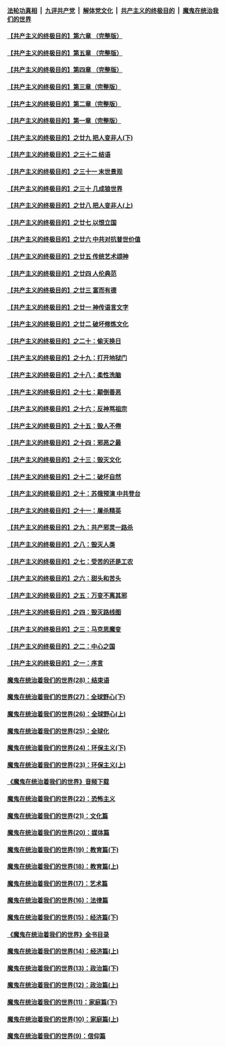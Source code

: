 ####  [法轮功真相](../../../../basic/blob/master/README.md?t=04021330) &nbsp;|&nbsp; [九评共产党](../../../../9ping.md/blob/master/README.md?t=04021330) &nbsp;|&nbsp; [解体党文化](../../../../jtdwh.md/blob/master/README.md?t=04021330)  &nbsp;|&nbsp; [共产主义的终极目的](../../../../gczydzjmd.md/blob/master/README.md?t=04021330) &nbsp;|&nbsp; [魔鬼在统治我们的世界](../../../../mgztzwmdsj.md/blob/master/README.md?t=04021330) 

#### [【共产主义的终极目的】第六章 （完整版）](../pages/nsc422/n11428913.md?t=04021330) 

#### [【共产主义的终极目的】第五章 （完整版）](../pages/nsc422/n11428912.md?t=04021330) 

#### [【共产主义的终极目的】第四章 （完整版）](../pages/nsc422/n11428907.md?t=04021330) 

#### [【共产主义的终极目的】第三章（完整版）](../pages/nsc422/n11428848.md?t=04021330) 

#### [【共产主义的终极目的】第二章（完整版）](../pages/nsc422/n11428831.md?t=04021330) 

#### [【共产主义的终极目的】第一章（完整版）](../pages/nsc422/n11417651.md?t=04021330) 

#### [【共产主义的终极目的】之廿九 把人变非人(下)](../pages/nsc422/n11344140.md?t=04021330) 

#### [【共产主义的终极目的】之三十二 结语](../pages/nsc422/n11360535.md?t=04021330) 

#### [【共产主义的终极目的】之三十一 末世景观](../pages/nsc422/n11351129.md?t=04021330) 

#### [【共产主义的终极目的】之三十 几成狼世界](../pages/nsc422/n11348280.md?t=04021330) 

#### [【共产主义的终极目的】之廿八 把人变非人(上)](../pages/nsc422/n11340492.md?t=04021330) 

#### [【共产主义的终极目的】之廿七 以恨立国](../pages/nsc422/n11336944.md?t=04021330) 

#### [【共产主义的终极目的】之廿六 中共对抗普世价值](../pages/nsc422/n11324785.md?t=04021330) 

#### [【共产主义的终极目的】之廿五 传统艺术颂神](../pages/nsc422/n11296396.md?t=04021330) 

#### [【共产主义的终极目的】之廿四 人伦典范](../pages/nsc422/n11296397.md?t=04021330) 

#### [【共产主义的终极目的】之廿三 富而有德](../pages/nsc422/n11283598.md?t=04021330) 

#### [【共产主义的终极目的】之廿一 神传语言文字](../pages/nsc422/n11263265.md?t=04021330) 

#### [【共产主义的终极目的】之廿二 破坏修炼文化](../pages/nsc422/n11245728.md?t=04021330) 

#### [【共产主义的终极目的】之二十：偷天换日](../pages/nsc422/n11238846.md?t=04021330) 

#### [【共产主义的终极目的】之十九：打开地狱门](../pages/nsc422/n11206376.md?t=04021330) 

#### [【共产主义的终极目的】之十八：柔性洗脑](../pages/nsc422/n11199994.md?t=04021330) 

#### [【共产主义的终极目的】之十七：颠倒善恶](../pages/nsc422/n11179782.md?t=04021330) 

#### [【共产主义的终极目的】之十六：反神骂祖宗](../pages/nsc422/n11166798.md?t=04021330) 

#### [【共产主义的终极目的】之十五：毁人不倦](../pages/nsc422/n11166792.md?t=04021330) 

#### [【共产主义的终极目的】之十四：邪恶之最](../pages/nsc422/n11150249.md?t=04021330) 

#### [【共产主义的终极目的】之十三：毁灭文化](../pages/nsc422/n11135227.md?t=04021330) 

#### [【共产主义的终极目的】之十二：破坏自然](../pages/nsc422/n11135214.md?t=04021330) 

#### [【共产主义的终极目的】之十：苏俄预演 中共登台](../pages/nsc422/n11118424.md?t=04021330) 

#### [【共产主义的终极目的】之十一：屠杀精英](../pages/nsc422/n11118442.md?t=04021330) 

#### [【共产主义的终极目的】之九：共产邪灵一路杀](../pages/nsc422/n11114139.md?t=04021330) 

#### [【共产主义的终极目的】之八：毁灭人类](../pages/nsc422/n11108503.md?t=04021330) 

#### [【共产主义的终极目的】之七：受苦的还是工农](../pages/nsc422/n11101809.md?t=04021330) 

#### [【共产主义的终极目的】之六：甜头和苦头](../pages/nsc422/n11096971.md?t=04021330) 

#### [【共产主义的终极目的】之五：万变不离其邪](../pages/nsc422/n11091285.md?t=04021330) 

#### [【共产主义的终极目的】之四：毁灭路线图](../pages/nsc422/n11086284.md?t=04021330) 

#### [【共产主义的终极目的】之三：马克思魔变](../pages/nsc422/n11061941.md?t=04021330) 

#### [【共产主义的终极目的】之二：中心之国](../pages/nsc422/n11047728.md?t=04021330) 

#### [【共产主义的终极目的】之一：序言](../pages/nsc422/n11086077.md?t=04021330) 

#### [魔鬼在统治着我们的世界(28)：结束语](../pages/nsc422/n10936246.md?t=04021330) 

#### [魔鬼在统治着我们的世界(27)：全球野心(下)](../pages/nsc422/n10928319.md?t=04021330) 

#### [魔鬼在统治着我们的世界(26)：全球野心(上)](../pages/nsc422/n10900318.md?t=04021330) 

#### [魔鬼在统治着我们的世界(25)：全球化](../pages/nsc422/n10788205.md?t=04021330) 

#### [魔鬼在统治着我们的世界(24)：环保主义(下)](../pages/nsc422/n10695307.md?t=04021330) 

#### [魔鬼在统治着我们的世界(23)：环保主义(上)](../pages/nsc422/n10688613.md?t=04021330) 

#### [《魔鬼在统治着我们的世界》音频下载](../pages/nsc422/n10635553.md?t=04021330) 

#### [魔鬼在统治着我们的世界(22)：恐怖主义](../pages/nsc422/n10614727.md?t=04021330) 

#### [魔鬼在统治着我们的世界(21)：文化篇](../pages/nsc422/n10597706.md?t=04021330) 

#### [魔鬼在统治着我们的世界(20)：媒体篇](../pages/nsc422/n10586579.md?t=04021330) 

#### [魔鬼在统治着我们的世界(19)：教育篇(下)](../pages/nsc422/n10564808.md?t=04021330) 

#### [魔鬼在统治着我们的世界(18)：教育篇(上)](../pages/nsc422/n10526970.md?t=04021330) 

#### [魔鬼在统治着我们的世界(17)：艺术篇](../pages/nsc422/n10499093.md?t=04021330) 

#### [魔鬼在统治着我们的世界(16)：法律篇](../pages/nsc422/n10485969.md?t=04021330) 

#### [魔鬼在统治着我们的世界(15)：经济篇(下)](../pages/nsc422/n10469975.md?t=04021330) 

#### [《魔鬼在统治着我们的世界》全书目录](../pages/nsc422/n10464261.md?t=04021330) 

#### [魔鬼在统治着我们的世界(14)：经济篇(上)](../pages/nsc422/n10457370.md?t=04021330) 

#### [魔鬼在统治着我们的世界(13)：政治篇(下)](../pages/nsc422/n10448270.md?t=04021330) 

#### [魔鬼在统治着我们的世界(12)：政治篇(上)](../pages/nsc422/n10444576.md?t=04021330) 

#### [魔鬼在统治着我们的世界(11)：家庭篇(下)](../pages/nsc422/n10440961.md?t=04021330) 

#### [魔鬼在统治着我们的世界(10)：家庭篇(上)](../pages/nsc422/n10435448.md?t=04021330) 

#### [魔鬼在统治着我们的世界(9)：信仰篇](../pages/nsc422/n10432159.md?t=04021330) 


